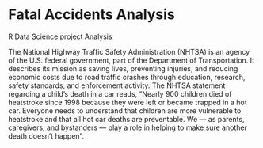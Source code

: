 # Fatal Accidents Analysis
R Data Science project Analysis


The National Highway Traffic Safety Administration (NHTSA) is an agency of the U.S. federal government, part of the Department of Transportation. It describes its mission as saving lives, preventing injuries, and reducing economic costs due to road traffic crashes through education, research, safety standards, and enforcement activity. The NHTSA statement regarding a child’s death in a car reads, “Nearly 900 children died of heatstroke since 1998 because they were left or became trapped in a hot car. Everyone needs to understand that children are more vulnerable to heatstroke and that all hot car deaths are preventable. We — as parents, caregivers, and bystanders — play a role in helping to make sure another death doesn’t happen”. 
